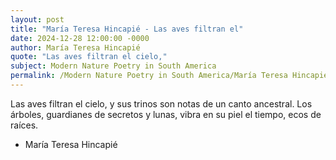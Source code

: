 ```yaml
---
layout: post
title: "María Teresa Hincapié - Las aves filtran el"
date: 2024-12-28 12:00:00 -0000
author: María Teresa Hincapié
quote: "Las aves filtran el cielo,"
subject: Modern Nature Poetry in South America
permalink: /Modern Nature Poetry in South America/María Teresa Hincapié/María Teresa Hincapié - Las aves filtran el
---
```


Las aves filtran el cielo,
y sus trinos son notas
de un canto ancestral.
Los árboles, guardianes
 de secretos y lunas,
vibra en su piel el tiempo,
ecos de raíces.

- María Teresa Hincapié
